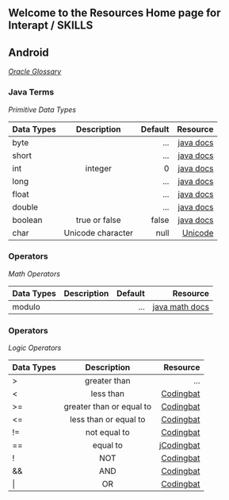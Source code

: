 


## Welcome to the Resources Home page for Interapt / SKILLS
## Android
_[Oracle Glossary](http://www.oracle.com/technetwork/java/glossary-135216.html)_
### Java Terms 
_Primitive Data Types_

| Data Types                  | Description         | Default    | Resource   |
| ---------------------       |:-------------------:| ----------:| ---------: |
| byte                        |    | ...       | [java docs](https://docs.oracle.com/javase/tutorial/java/nutsandbolts/datatypes.html)   |
| short                        |    | ...      | [java docs](https://docs.oracle.com/javase/tutorial/java/nutsandbolts/datatypes.html)   |
| int                         | integer             |    0       | [java docs](https://docs.oracle.com/javase/tutorial/java/nutsandbolts/datatypes.html)|
| long                        |    | ...      | [java docs](https://docs.oracle.com/javase/tutorial/java/nutsandbolts/datatypes.html)   |
| float                        |    | ...      | [java docs](https://docs.oracle.com/javase/tutorial/java/nutsandbolts/datatypes.html)   |
| double                        |    | ...      | [java docs](https://docs.oracle.com/javase/tutorial/java/nutsandbolts/datatypes.html)   |
| boolean                     | true or false       | false      | [java docs](https://docs.oracle.com/javase/tutorial/java/nutsandbolts/datatypes.html) |
| char                        | Unicode character   | null       | [Unicode](https://www.fileformat.info/info/unicode/char/0000/index.htm)|

### Operators
_Math Operators_

| Data Types                  | Description         | Default    | Resource   |
| ---------------------       |:-------------------:| ----------:| ---------: |
| modulo                      |                     | ...        | [java math docs](http://tutorials.jenkov.com/java/math-operators-and-math-class.html#remainder-modulo)|

### Operators
_Logic Operators_

| Data Types                  | Description         | Resource   |
| ---------------------       |:-------------------:| ---------: |
| > | greater than | ... | [Codingbat](http://codingbat.com/doc/java-if-boolean-logic.html)|
| < | less than | [Codingbat](http://codingbat.com/doc/java-if-boolean-logic.html)|
| >= | greater than or equal to | [Codingbat](http://codingbat.com/doc/java-if-boolean-logic.html)|
| <= | less than or equal to | [Codingbat](http://codingbat.com/doc/java-if-boolean-logic.html)|
| != | not equal to | [Codingbat](http://codingbat.com/doc/java-if-boolean-logic.html)|
| == | equal to | [jCodingbat](http://codingbat.com/doc/java-if-boolean-logic.html)|
| ! | NOT | [Codingbat](http://codingbat.com/doc/java-if-boolean-logic.html)|
| && | AND | [Codingbat](http://codingbat.com/doc/java-if-boolean-logic.html)|
| &#124; | OR | [Codingbat](http://codingbat.com/doc/java-if-boolean-logic.html)|




